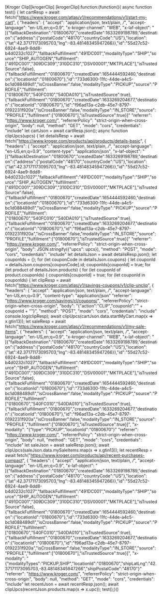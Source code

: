[Kroger Clip][krogerClip]
[krogerClip]:function:(function(){   async function test() {     let cartResp = await fetch("https://www.kroger.com/atlas/v1/recommendations/v1/start-my-cart", {       "headers": {         "accept": "application/json, text/plain, */*",         "accept-language": "en-US,en;q=0.9",         "x-kroger-channel": "WEB",         "x-laf-object": "[{\"fallbackDestination\":\"01800670\",\"createdDate\":1633269198789,\"destination\":{\"address\":{\"postalCode\":\"48170\",\"countryCode\":\"US\"},\"location\":{\"lat\":42.37171173095703,\"lng\":-83.48148345947266}},\"id\":\"55d27c52-6924-4ae9-8dd8-b4d0232c1027\",\"fallbackFulfillment\":\"491DC001\",\"modalityType\":\"SHIP\",\"source\":\"SHIP_AUTOGEN\",\"fulfillment\":[\"491DC001\",\"309DC309\",\"310DC310\",\"DSV00001\",\"MKTPLACE\"],\"isTrustedSource\":false},{\"fallbackFulfillment\":\"01800670\",\"createdDate\":1654444592460,\"destination\":{\"locationId\":\"01800670\"},\"id\":\"733d6300-11fc-44de-a4c5-bc1d088489d1\",\"isCrossBanner\":false,\"modalityType\":\"PICKUP\",\"source\":\"PROFILE\",\"fulfillment\":[\"01800670\",\"540FC010\",\"540DA010\"],\"isTrustedSource\":true},{\"fallbackFulfillment\":\"01800670\",\"createdDate\":1633269204677,\"destination\":{\"locationId\":\"01800670\"},\"id\":\"f96ad13a-c2db-45e7-8797-0192231f920a\",\"isCrossBanner\":false,\"modalityType\":\"IN_STORE\",\"source\":\"PROFILE\",\"fulfillment\":[\"01800670\"],\"isTrustedSource\":true}]"       "referrer": "https://www.kroger.com/",       "referrerPolicy": "strict-origin-when-cross-origin",       "body": null,       "method": "GET",       "mode": "cors",       "credentials": "include"     let cartJson = await cartResp.json();     async function clipUpcs(upcs) {       let detailsResp = await fetch("https://www.kroger.com/products/api/products/details-basic", {       "headers": {           "accept": "application/json, text/plain, */*",           "accept-language": "en-US,en;q=0.9",           "content-type": "application/json",           "x-laf-object": "[{\"fallbackDestination\":\"01800670\",\"createdDate\":1633269198789,\"destination\":{\"address\":{\"postalCode\":\"48170\",\"countryCode\":\"US\"},\"location\":{\"lat\":42.37171173095703,\"lng\":-83.48148345947266}},\"id\":\"55d27c52-6924-4ae9-8dd8-b4d0232c1027\",\"fallbackFulfillment\":\"491DC001\",\"modalityType\":\"SHIP\",\"source\":\"SHIP_AUTOGEN\",\"fulfillment\":[\"491DC001\",\"309DC309\",\"310DC310\",\"DSV00001\",\"MKTPLACE\"],\"isTrustedSource\":false},{\"fallbackFulfillment\":\"01800670\",\"createdDate\":1654444592460,\"destination\":{\"locationId\":\"01800670\"},\"id\":\"733d6300-11fc-44de-a4c5-bc1d088489d1\",\"isCrossBanner\":false,\"modalityType\":\"PICKUP\",\"source\":\"PROFILE\",\"fulfillment\":[\"01800670\",\"540FC010\",\"540DA010\"],\"isTrustedSource\":true},{\"fallbackFulfillment\":\"01800670\",\"createdDate\":1633269204677,\"destination\":{\"locationId\":\"01800670\"},\"id\":\"f96ad13a-c2db-45e7-8797-0192231f920a\",\"isCrossBanner\":false,\"modalityType\":\"IN_STORE\",\"source\":\"PROFILE\",\"fulfillment\":[\"01800670\"],\"isTrustedSource\":true}]"         "referrer": "https://www.kroger.com/",         "referrerPolicy": "strict-origin-when-cross-origin",         "body": JSON.stringify({"upcs": upcs}),         "method": "POST",         "mode": "cors",         "credentials": "include"       let detailsJson = await detailsResp.json();       let couponIds = {};       for (let couponCode in detailsJson.coupons) {         let couponId = detailsJson.coupons[couponCode].id;         couponIds[couponId] = true;       for (let product of detailsJson.products) {         for (let couponId of product.couponIds) {           couponIds[couponId] = true;       for (let couponId in couponIds) {         let clipResp = await fetch("https://www.kroger.com/atlas/v1/savings-coupons/v1/clip-unclip", {           "headers": {             "accept": "application/json, text/plain, */*",             "accept-language": "en-US,en;q=0.9",             "content-type": "application/json"           "referrer": "https://www.kroger.com/savings/cl/coupons/",           "referrerPolicy": "strict-origin-when-cross-origin",           "body": "{\"action\":\"CLIP\",\"couponId\":\"" + couponId + "\"}",           "method": "POST",           "mode": "cors",           "credentials": "include"         console.log(clipResp);     await clipUpcs(cartJson.data.startMyCart.map(x => x.gtin13));     let saleResp = await fetch("https://www.kroger.com/atlas/v1/recommendations/v1/my-sale-items", {       "headers": {         "accept": "application/json, text/plain, */*",         "accept-language": "en-US,en;q=0.9",         "x-kroger-channel": "WEB",         "x-laf-object": "[{\"fallbackDestination\":\"01800670\",\"createdDate\":1633269198789,\"destination\":{\"address\":{\"postalCode\":\"48170\",\"countryCode\":\"US\"},\"location\":{\"lat\":42.37171173095703,\"lng\":-83.48148345947266}},\"id\":\"55d27c52-6924-4ae9-8dd8-b4d0232c1027\",\"fallbackFulfillment\":\"491DC001\",\"modalityType\":\"SHIP\",\"source\":\"SHIP_AUTOGEN\",\"fulfillment\":[\"491DC001\",\"309DC309\",\"310DC310\",\"DSV00001\",\"MKTPLACE\"],\"isTrustedSource\":false},{\"fallbackFulfillment\":\"01800670\",\"createdDate\":1654444592460,\"destination\":{\"locationId\":\"01800670\"},\"id\":\"733d6300-11fc-44de-a4c5-bc1d088489d1\",\"isCrossBanner\":false,\"modalityType\":\"PICKUP\",\"source\":\"PROFILE\",\"fulfillment\":[\"01800670\",\"540FC010\",\"540DA010\"],\"isTrustedSource\":true},{\"fallbackFulfillment\":\"01800670\",\"createdDate\":1633269204677,\"destination\":{\"locationId\":\"01800670\"},\"id\":\"f96ad13a-c2db-45e7-8797-0192231f920a\",\"isCrossBanner\":false,\"modalityType\":\"IN_STORE\",\"source\":\"PROFILE\",\"fulfillment\":[\"01800670\"],\"isTrustedSource\":true}]",         "x-modality": "{\"type\":\"PICKUP\",\"locationId\":\"01800670\"}"       "referrer": "https://www.kroger.com/",       "referrerPolicy": "strict-origin-when-cross-origin",       "body": null,       "method": "GET",       "mode": "cors",       "credentials": "include"     let saleJson = await saleResp.json();     await clipUpcs(saleJson.data.mySaleItems.map(x => x.gtin13));     let recentResp = await fetch("https://www.kroger.com/products/api/recent-purchases-compact", {       "headers": {         "accept": "application/json, text/plain, */*",         "accept-language": "en-US,en;q=0.9",         "x-laf-object": "[{\"fallbackDestination\":\"01800670\",\"createdDate\":1633269198789,\"destination\":{\"address\":{\"postalCode\":\"48170\",\"countryCode\":\"US\"},\"location\":{\"lat\":42.37171173095703,\"lng\":-83.48148345947266}},\"id\":\"55d27c52-6924-4ae9-8dd8-b4d0232c1027\",\"fallbackFulfillment\":\"491DC001\",\"modalityType\":\"SHIP\",\"source\":\"SHIP_AUTOGEN\",\"fulfillment\":[\"491DC001\",\"309DC309\",\"310DC310\",\"DSV00001\",\"MKTPLACE\"],\"isTrustedSource\":false},{\"fallbackFulfillment\":\"01800670\",\"createdDate\":1654444592460,\"destination\":{\"locationId\":\"01800670\"},\"id\":\"733d6300-11fc-44de-a4c5-bc1d088489d1\",\"isCrossBanner\":false,\"modalityType\":\"PICKUP\",\"source\":\"PROFILE\",\"fulfillment\":[\"01800670\",\"540FC010\",\"540DA010\"],\"isTrustedSource\":true},{\"fallbackFulfillment\":\"01800670\",\"createdDate\":1633269204677,\"destination\":{\"locationId\":\"01800670\"},\"id\":\"f96ad13a-c2db-45e7-8797-0192231f920a\",\"isCrossBanner\":false,\"modalityType\":\"IN_STORE\",\"source\":\"PROFILE\",\"fulfillment\":[\"01800670\"],\"isTrustedSource\":true}]",         "x-modality": "{\"modalityTypes\":\"PICKUP,SHIP\",\"locationId\":\"01800670\",\"shipLatLng\":\"42.37171173095703,-83.48148345947266\",\"shipPostalCode\":\"48170\"}"       "referrer": "https://www.kroger.com/",       "referrerPolicy": "strict-origin-when-cross-origin",       "body": null,       "method": "GET",       "mode": "cors",       "credentials": "include"     let recentJson = await recentResp.json();     await clipUpcs(recentJson.products.map(x => x.upc));   test();)()
